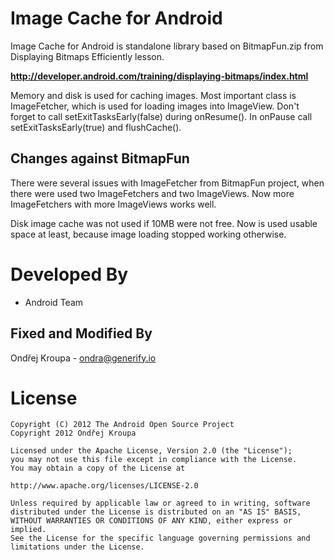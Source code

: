Image Cache for Android
=======================

Image Cache for Android is standalone library based on BitmapFun.zip from
Displaying Bitmaps Efficiently lesson.

**http://developer.android.com/training/displaying-bitmaps/index.html**

Memory and disk is used for caching images. Most important class is ImageFetcher, which
is used for loading images into ImageView. Don't forget to call setExitTasksEarly(false)
during onResume(). In onPause call setExitTasksEarly(true) and flushCache().

Changes against BitmapFun
-------------------------

There were several issues with ImageFetcher from BitmapFun project, when there were used
two ImageFetchers and two ImageViews. Now more ImageFetchers with more ImageViews works
well.

Disk image cache was not used if 10MB were not free. Now is used usable space at least,
because image loading stopped working otherwise.



Developed By
============

* Android Team


Fixed and Modified By
---------------------

Ondřej Kroupa - <ondra@generify.io>



License
=======

    Copyright (C) 2012 The Android Open Source Project
    Copyright 2012 Ondřej Kroupa

    Licensed under the Apache License, Version 2.0 (the "License");
    you may not use this file except in compliance with the License.
    You may obtain a copy of the License at

    http://www.apache.org/licenses/LICENSE-2.0

    Unless required by applicable law or agreed to in writing, software
    distributed under the License is distributed on an "AS IS" BASIS,
    WITHOUT WARRANTIES OR CONDITIONS OF ANY KIND, either express or implied.
    See the License for the specific language governing permissions and
    limitations under the License.
